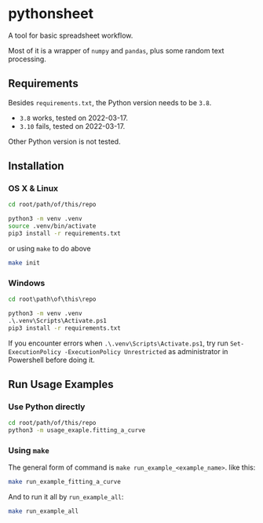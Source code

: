 # pythonsheet

A tool for basic spreadsheet workflow.

Most of it is a wrapper of `numpy` and `pandas`, plus some random text processing.

## Requirements

Besides `requirements.txt`, the Python version needs to be `3.8`.

- `3.8` works, tested on 2022-03-17.
- `3.10` fails, tested on 2022-03-17.

Other Python version is not tested.

## Installation

### OS X & Linux

```sh
cd root/path/of/this/repo

python3 -m venv .venv
source .venv/bin/activate
pip3 install -r requirements.txt
```

or using `make` to do above

```sh
make init
```

### Windows

```cmd
cd root\path\of\this\repo

python3 -m venv .venv
.\.venv\Scripts\Activate.ps1
pip3 install -r requirements.txt
```

If you encounter errors when `.\.venv\Scripts\Activate.ps1`, try run `Set-ExecutionPolicy -ExecutionPolicy Unrestricted` as administrator in Powershell before doing it.

## Run Usage Examples

### Use Python directly

```sh
cd root/path/of/this/repo
python3 -m usage_exaple.fitting_a_curve
```

### Using `make`

The general form of command is `make run_example_<example_name>`. like this:

```sh
make run_example_fitting_a_curve
```

And to run it all by `run_example_all`:

```sh
make run_example_all
```
